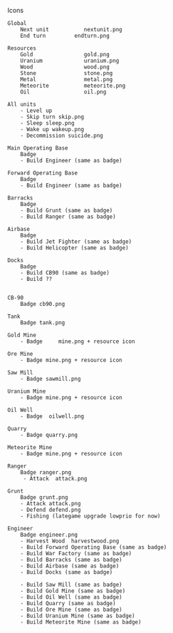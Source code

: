 Icons

    Global 
        Next unit           nextunit.png
        End turn         endturn.png
    
    Resources 
        Gold                gold.png
        Uranium             uranium.png
        Wood                wood.png
        Stone               stone.png
        Metal               metal.png
        Meteorite           meteorite.png
        Oil                 oil.png

    All units 
        - Level up
        - Skip turn skip.png
        - Sleep sleep.png
        - Wake up wakeup.png
        - Decommission suicide.png

    Main Operating Base
        Badge
        - Build Engineer (same as badge)

    Forward Operating Base
        Badge
        - Build Engineer (same as badge)

    Barracks 
        Badge 
        - Build Grunt (same as badge)
        - Build Ranger (same as badge)

    Airbase
        Badge 
        - Build Jet Fighter (same as badge)
        - Build Helicopter (same as badge)

    Docks 
        Badge 
        - Build CB90 (same as badge)
        - Build ??


    CB-90
        Badge cb90.png

    Tank
        Badge tank.png

    Gold Mine 
        - Badge     mine.png + resource icon

    Ore Mine 
        - Badge mine.png + resource icon
    
    Saw Mill
        - Badge sawmill.png

    Uranium Mine 
        - Badge mine.png + resource icon

    Oil Well 
        - Badge  oilwell.png

    Quarry 
        - Badge quarry.png

    Meteorite Mine 
        - Badge mine.png + resource icon

    Ranger
        Badge ranger.png
         - Attack  attack.png

    Grunt 
        Badge grunt.png
        - Attack attack.png
        - Defend defend.png
        - Fishing (lategame upgrade lowprio for now)

    Engineer 
        Badge engineer.png
        - Harvest Wood  harvestwood.png
        - Build Forward Operating Base (same as badge)
        - Build War Factory (same as badge)
        - Build Barracks (same as badge)
        - Build Airbase (same as badge)
        - Build Docks (same as badge)

        - Build Saw Mill (same as badge)
        - Build Gold Mine (same as badge)
        - Build Oil Well (same as badge)
        - Build Quarry (same as badge)
        - Build Ore Mine (same as badge)
        - Build Uranium Mine (same as badge)
        - Build Meteorite Mine (same as badge)

        
        
        